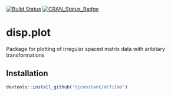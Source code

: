 [![Build Status](https://travis-ci.org/tjconstant/mlfilms.svg?branch=master)](https://travis-ci.org/tjconstant/disp.plot) [![CRAN\_Status\_Badge](http://www.r-pkg.org/badges/version/mlfilms)](https://cran.r-project.org/package=disp.plot)


disp.plot
=========

Package for plotting of irregular spaced matrix data with aribitary transformations

Installation
-----------

```r
devtools::install_github('tjconstant/mlfilms')
```
